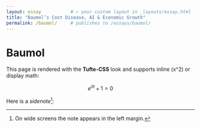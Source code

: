 ```yaml
---
layout: essay           # ← your custom layout in _layouts/essay.html
title: "Baumol’s Cost Disease, AI & Economic Growth"
permalink: /baumol/     # publishes to /essays/baumol/
---
```

# Baumol
This page is rendered with the **Tufte-CSS** look and supports inline \(x^2\) or
display math:

$$
e^{i\pi} + 1 = 0
$$

Here is a *sidenote*[^sn]:

[^sn]: On wide screens the note appears in the left margin.
